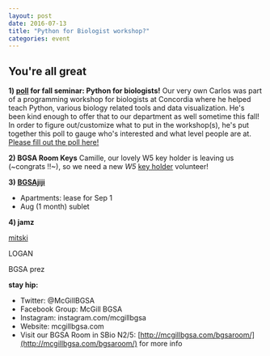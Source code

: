 ```yaml
---
layout: post
date: 2016-07-13
title: "Python for Biologist workshop?"
categories: event
---
```


## You're all great

**1) [poll](https://docs.google.com/forms/d/e/1FAIpQLSeG3CCq-8MItIFiLgNUQMU6KgT9pzvlFONz5GEvYUde3loZPQ/viewform?c=0&w=1) for fall seminar: Python for biologists!**
     Our very own Carlos was part of a programming workshop for biologists at Concordia where he helped teach Python, various biology related tools and data visualization. He's been kind enough to offer that to our department as well sometime this fall! In order to figure out/customize what to put in the workshop(s), he's put together this poll to gauge who's interested and what level people are at. [Please fill out the poll here!]( https://docs.google.com/forms/d/e/1FAIpQLSeG3CCq-8MItIFiLgNUQMU6KgT9pzvlFONz5GEvYUde3loZPQ/viewform?c=0&w=1)


**2) BGSA Room Keys**
Camille, our lovely W5 key holder is leaving us (~congrats !!~), so we need a new *W5* [key holder](https://docs.google.com/spreadsheets/d/1PWHg45l0DNsY3SJ0CzAYsUNY9Xdv4eXkx6zcgu3TZJo/edit#gid=0) volunteer!

**3) [BGSAjiji](https://docs.google.com/spreadsheets/d/1s9BcBibvzUni4RXZ90X5_LQtxD_19S6mxys_-VmQ1CM/edit?pli=1#gid=0)**
  - Apartments: lease for Sep 1
  - Aug (1 month) sublet
  
**4) jamz**

[mitski](https://www.youtube.com/watch?v=u_hDHm9MD0I)
 
 
LOGAN

BGSA prez

__stay hip:__

 - Twitter: @McGillBGSA
 - Facebook Group: McGill BGSA
 - Instagram: instagram.com/mcgillbgsa 
 - Website: mcgillbgsa.com
 - Visit our BGSA Room in SBio N2/5: [http://mcgillbgsa.com/bgsaroom/](http://mcgillbgsa.com/bgsaroom/) for more info
